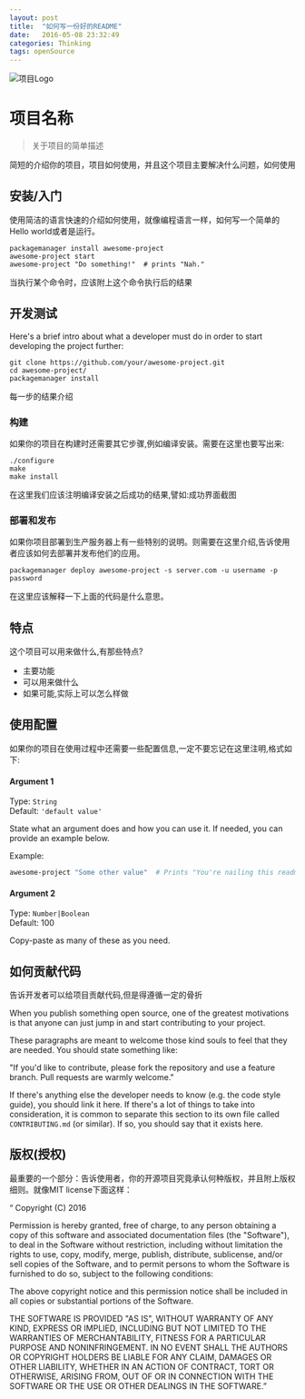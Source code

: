 ```yaml
---
layout: post
title:  "如何写一份好的README"
date:   2016-05-08 23:32:49
categories: Thinking
tags: openSource
---
```

![项目Logo](https://raw.githubusercontent.com/jehna/readme-best-practices/master/sample-logo.png)

# 项目名称
> 关于项目的简单描述

简短的介绍你的项目，项目如何使用，并且这个项目主要解决什么问题，如何使用

## 安装/入门

使用简洁的语言快速的介绍如何使用，就像编程语言一样，如何写一个简单的Hello world或者是运行。

```shell
packagemanager install awesome-project
awesome-project start
awesome-project "Do something!"  # prints "Nah."
```
当执行某个命令时，应该附上这个命令执行后的结果

## 开发测试

Here's a brief intro about what a developer must do in order to start developing
the project further:

```shell
git clone https://github.com/your/awesome-project.git
cd awesome-project/
packagemanager install
```

每一步的结果介绍

### 构建

如果你的项目在构建时还需要其它步骤,例如编译安装。需要在这里也要写出来:

```shell
./configure
make
make install
```

在这里我们应该注明编译安装之后成功的结果,譬如:成功界面截图

### 部署和发布

如果你项目部署到生产服务器上有一些特别的说明。则需要在这里介绍,告诉使用者应该如何去部署并发布他们的应用。

```shell
packagemanager deploy awesome-project -s server.com -u username -p password
```

在这里应该解释一下上面的代码是什么意思。

## 特点

这个项目可以用来做什么,有那些特点?

* 主要功能
* 可以用来做什么
* 如果可能,实际上可以怎么样做

## 使用配置

如果你的项目在使用过程中还需要一些配置信息,一定不要忘记在这里注明,格式如下:

#### Argument 1
Type: `String`  
Default: `'default value'`

State what an argument does and how you can use it. If needed, you can provide
an example below.

Example:
```bash
awesome-project "Some other value"  # Prints "You're nailing this readme!"
```

#### Argument 2
Type: `Number|Boolean`  
Default: 100

Copy-paste as many of these as you need.

## 如何贡献代码

告诉开发者可以给项目贡献代码,但是得遵循一定的骨折

When you publish something open source, one of the greatest motivations is that
anyone can just jump in and start contributing to your project.

These paragraphs are meant to welcome those kind souls to feel that they are
needed. You should state something like:

"If you'd like to contribute, please fork the repository and use a feature
branch. Pull requests are warmly welcome."

If there's anything else the developer needs to know (e.g. the code style
guide), you should link it here. If there's a lot of things to take into
consideration, it is common to separate this section to its own file called
`CONTRIBUTING.md` (or similar). If so, you should say that it exists here.

## 版权(授权)

最重要的一个部分：告诉使用者，你的开源项目究竟承认何种版权，并且附上版权细则。就像MIT license下面这样：

“
Copyright (C) 2016

Permission is hereby granted, free of charge, to any person obtaining a copy of this software and associated documentation files (the "Software"), to deal in the Software without restriction, including without limitation the rights to use, copy, modify, merge, publish, distribute, sublicense, and/or sell copies of the Software, and to permit persons to whom the Software is furnished to do so, subject to the following conditions:

The above copyright notice and this permission notice shall be included in all copies or substantial portions of the Software.

THE SOFTWARE IS PROVIDED "AS IS", WITHOUT WARRANTY OF ANY KIND, EXPRESS OR IMPLIED, INCLUDING BUT NOT LIMITED TO THE WARRANTIES OF MERCHANTABILITY, FITNESS FOR A PARTICULAR PURPOSE AND NONINFRINGEMENT. IN NO EVENT SHALL THE AUTHORS OR COPYRIGHT HOLDERS BE LIABLE FOR ANY CLAIM, DAMAGES OR OTHER LIABILITY, WHETHER IN AN ACTION OF CONTRACT, TORT OR OTHERWISE, ARISING FROM, OUT OF OR IN CONNECTION WITH THE SOFTWARE OR THE USE OR OTHER DEALINGS IN THE SOFTWARE.”
